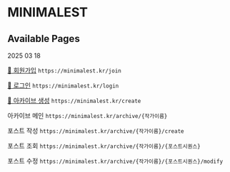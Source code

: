 # MINIMALEST

## Available Pages

2025 03 18

[🔗 회원가입](https://minimalest.kr/join) `https://minimalest.kr/join`

[🔗 로그인](https://minimalest.kr/join) `https://minimalest.kr/login`

[🔗 아카이브 생성](https://minimalest.kr/create) `https://minimalest.kr/create`

아카이브 메인 `https://minimalest.kr/archive/{작가이름}`

포스트 작성 `https://minimalest.kr/archive/{작가이름}/create`

포스트 조회 `https://minimalest.kr/archive/{작가이름}/{포스트시퀀스}`

포스트 수정 `https://minimalest.kr/archive/{작가이름}/{포스트시퀀스}/modify`
